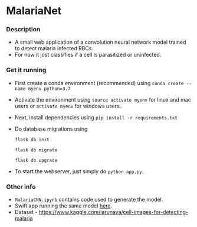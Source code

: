 # MalariaNet
### Description
* A small web application of a convolution neural network model trained to detect malaria infected RBCs.
* For now it just classifies if a cell is parasitized or uninfected.



### Get it running
* First create a conda environment (recommended) using `conda create --name myenv python=3.7`
* Activate the environment using `source activate myenv` for linux and mac users or `activate myenv` for windows users.
* Next, install dependencies using `pip install -r requirements.txt`
* Do database migrations using

  `flask db init`

  `flask db migrate`

  `flask db upgrade`
* To start the webserver, just simply do `python app.py`.
### Other info
* `MalariaCNN.ipynb` contains code used to generate the model.
* Swift app running the same model [here](https://github.com/kartik-kumar71/MalariaNetSwift).
* Dataset - https://www.kaggle.com/iarunava/cell-images-for-detecting-malaria

